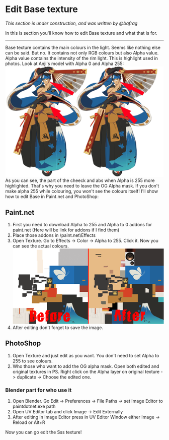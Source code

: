 # Edit Base texture
*This section is under construction, and was written by @bafrag*

In this is section you'll know how to edit Base texture and what that is for.
<hr>
Base texture contains the main colours in the light. Seems like nothing else can be said. But no. It contains not only RGB colours but also Alpha value. Alpha value contains the intensity of the rim light. This is highlight used in photos. Look at Anji's model with Alpha 0 and Alpha 255: <div align="center"><img src="images/ANJ-0-And-255.png"></div>
As you can see, the part of the cheeck and abs when Alpha is 255 more highlighted. That's why you need to leave the OG Alpha mask. If you don't make alpha 255 while colouring, you won't see the colours itself! I'll show how to edit Base in Paint.net and PhotoShop:

## Paint.net
1. First you need to download Alpha to 255 and Alpha to 0 addons for paint.net (Here will be link for addons if I find them)
2. Place those addons in \paint.net\Effects
3. Open Texture. Go to Effects -> Color -> Alpha to 255. Click it. Now you can see the actual colours. <div align="center"><img src="images/Alpha-to-255.png"></div>
4. After editing don't forget to save the image.

## PhotoShop
1. Open Texture and just edit as you want. You don't need to set Alpha to 255 to see colours.
2. Who those who want to add the OG alpha mask. Open both edited and original textures in PS. Right click on the Alpha layer on original texture - > duplicate -> Choose the edited one.

### Blender part for who use it
1. Open Blender. Go Edit -> Preferences -> File Paths -> set Image Editor to paintdotnet.exe path
2. Open UV Editor tab and click Image -> Edit Externally
3. After editing in Image Editor press in UV Editor Window either Image -> Reload or Alt+R

Now you can go edit the Sss texture!
